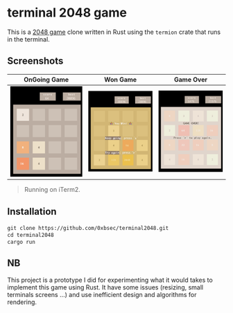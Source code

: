 # terminal 2048 game 

This is a [2048 game](https://github.com/gabrielecirulli/2048) clone written in Rust using the `termion` crate that runs in the terminal.

## Screenshots
OnGoing Game               | Won Game                  | Game Over
:-------------------------:|:-------------------------:|:-------------------------:
![ongoing game](docs/ongoing.png)|![won game](docs/won.png)|![game over](docs/over.png) 

> Running on iTerm2.

## Installation

```
git clone https://github.com/0xbsec/terminal2048.git
cd terminal2048
cargo run
```

## NB

This project is a prototype I did for experimenting what it would takes to implement this game using Rust.
It have some issues (resizing, small terminals screens ...) and use inefficient design and algorithms for rendering.
